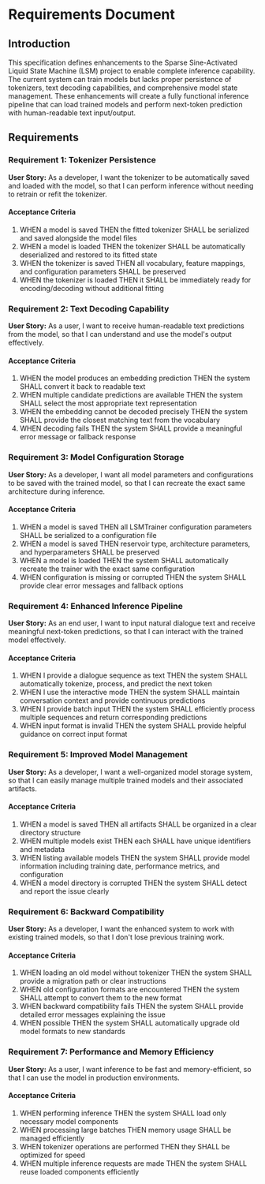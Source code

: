# Requirements Document

## Introduction

This specification defines enhancements to the Sparse Sine-Activated Liquid State Machine (LSM) project to enable complete inference capability. The current system can train models but lacks proper persistence of tokenizers, text decoding capabilities, and comprehensive model state management. These enhancements will create a fully functional inference pipeline that can load trained models and perform next-token prediction with human-readable text input/output.

## Requirements

### Requirement 1: Tokenizer Persistence

**User Story:** As a developer, I want the tokenizer to be automatically saved and loaded with the model, so that I can perform inference without needing to retrain or refit the tokenizer.

#### Acceptance Criteria

1. WHEN a model is saved THEN the fitted tokenizer SHALL be serialized and saved alongside the model files
2. WHEN a model is loaded THEN the tokenizer SHALL be automatically deserialized and restored to its fitted state
3. WHEN the tokenizer is saved THEN all vocabulary, feature mappings, and configuration parameters SHALL be preserved
4. WHEN the tokenizer is loaded THEN it SHALL be immediately ready for encoding/decoding without additional fitting

### Requirement 2: Text Decoding Capability

**User Story:** As a user, I want to receive human-readable text predictions from the model, so that I can understand and use the model's output effectively.

#### Acceptance Criteria

1. WHEN the model produces an embedding prediction THEN the system SHALL convert it back to readable text
2. WHEN multiple candidate predictions are available THEN the system SHALL select the most appropriate text representation
3. WHEN the embedding cannot be decoded precisely THEN the system SHALL provide the closest matching text from the vocabulary
4. WHEN decoding fails THEN the system SHALL provide a meaningful error message or fallback response

### Requirement 3: Model Configuration Storage

**User Story:** As a developer, I want all model parameters and configurations to be saved with the trained model, so that I can recreate the exact same architecture during inference.

#### Acceptance Criteria

1. WHEN a model is saved THEN all LSMTrainer configuration parameters SHALL be serialized to a configuration file
2. WHEN a model is saved THEN reservoir type, architecture parameters, and hyperparameters SHALL be preserved
3. WHEN a model is loaded THEN the system SHALL automatically recreate the trainer with the exact same configuration
4. WHEN configuration is missing or corrupted THEN the system SHALL provide clear error messages and fallback options

### Requirement 4: Enhanced Inference Pipeline

**User Story:** As an end user, I want to input natural dialogue text and receive meaningful next-token predictions, so that I can interact with the trained model effectively.

#### Acceptance Criteria

1. WHEN I provide a dialogue sequence as text THEN the system SHALL automatically tokenize, process, and predict the next token
2. WHEN I use the interactive mode THEN the system SHALL maintain conversation context and provide continuous predictions
3. WHEN I provide batch input THEN the system SHALL efficiently process multiple sequences and return corresponding predictions
4. WHEN input format is invalid THEN the system SHALL provide helpful guidance on correct input format

### Requirement 5: Improved Model Management

**User Story:** As a developer, I want a well-organized model storage system, so that I can easily manage multiple trained models and their associated artifacts.

#### Acceptance Criteria

1. WHEN a model is saved THEN all artifacts SHALL be organized in a clear directory structure
2. WHEN multiple models exist THEN each SHALL have unique identifiers and metadata
3. WHEN listing available models THEN the system SHALL provide model information including training date, performance metrics, and configuration
4. WHEN a model directory is corrupted THEN the system SHALL detect and report the issue clearly

### Requirement 6: Backward Compatibility

**User Story:** As a developer, I want the enhanced system to work with existing trained models, so that I don't lose previous training work.

#### Acceptance Criteria

1. WHEN loading an old model without tokenizer THEN the system SHALL provide a migration path or clear instructions
2. WHEN old configuration formats are encountered THEN the system SHALL attempt to convert them to the new format
3. WHEN backward compatibility fails THEN the system SHALL provide detailed error messages explaining the issue
4. WHEN possible THEN the system SHALL automatically upgrade old model formats to new standards

### Requirement 7: Performance and Memory Efficiency

**User Story:** As a user, I want inference to be fast and memory-efficient, so that I can use the model in production environments.

#### Acceptance Criteria

1. WHEN performing inference THEN the system SHALL load only necessary model components
2. WHEN processing large batches THEN memory usage SHALL be managed efficiently
3. WHEN tokenizer operations are performed THEN they SHALL be optimized for speed
4. WHEN multiple inference requests are made THEN the system SHALL reuse loaded components efficiently